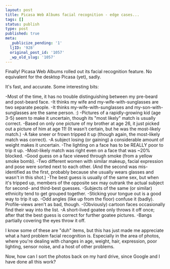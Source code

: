 ```yaml
---
layout: post
title: Picasa Web Albums facial recognition - edge cases...
tags: []
status: publish
type: post
published: true
meta:
  _publicize_pending: '1'
  ljID: '928'
  original_post_id: '1057'
  _wp_old_slug: '1057'
---
```

Finally!  Picasa Web Albums rolled out its facial recognition feature.  No equivalent for the desktop Picasa (yet), sadly.

It's fast, and accurate.  Some interesting bits:

-Most of the time, it has no trouble distinguishing between my pre-beard and post-beard face.
-It thinks my wife and my-wife-with-sunglasses are two separate people.
-It thinks my-wife-with-sunglasses and my-son-with-sunglasses are the same person.  :)
-Pictures of a rapidly-growing kid (age 3-5) seem to make it uncertain, though its "most likely" match is usually correct.
-Based on only one picture of my brother at age 26, it just picked out a picture of him at age 11!  (It wasn't certain, but he was the most-likely match.)
-A fake sneer or frown tripped it up (though again, the most-likely match was correct).
-A subject losing (or gaining) a considerable amount of weight makes it uncertain.
-The lighting on a face has to be REALLY poor to trip it up.
-Most-likely match was right even on a face that was ~20% blocked.
-Good guess on a face viewed through smoke (from a yellow smoke bomb).
-Two different women with similar makeup, facial expression and pose were sorted next to each other.  (And the second was mis-identified as the first, probably because she usually wears glasses and wasn't in this shot.)
-The best guess is usually of the same sex, but when it's tripped up, members of the opposite sex may outrank the actual subject for second- and third-best guesses.
-Subjects of the same (or similar) ethnicity tend to get grouped together.
-Sticking your tongue out is a good way to trip it up.
-Odd angles (like up from the floor) confuse it (badly).  Profile-views aren't as bad, though.
-(Obviously) cartoon faces occasionally find their way into the list.
-A short-lived goatee only throws it off once; after that the best guess is correct for further goatee pictures.
-Bangs partially covering the eyes throw it off.

I know some of these are "duh" items, but this has just made me appreciate what a hard problem facial recognition is.  Especially in the area of photos, where you're dealing with changes in age, weight, hair, expression, poor lighting, sensor noise, and a host of other problems.

Now, how can I sort the photos back on my hard drive, since Google and I have done all this work?
